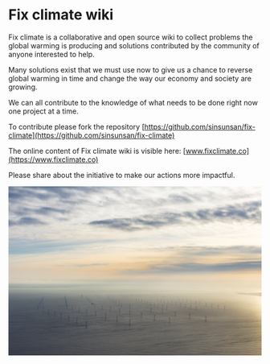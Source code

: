 # Fix climate wiki

Fix climate is a collaborative and open source wiki to collect problems the global warming is producing and solutions contributed by the community of anyone interested to help.

Many solutions exist that we must use now to give us a chance to reverse global warming in time and change the way our economy and society are growing. 

We can all contribute to the knowledge of what needs to be done right now one project at a time.

To contribute please fork the repository [https://github.com/sinsunsan/fix-climate](https://github.com/sinsunsan/fix-climate)

The online content of Fix climate wiki is visible here: [www.fixclimate.co](https://www.fixclimate.co)

Please share about the initiative to make our actions more impactful.

![Fields of Windmills in Scotland](.gitbook/assets/photo-1548253786-b8ee1fa4cbd9.jpeg)

